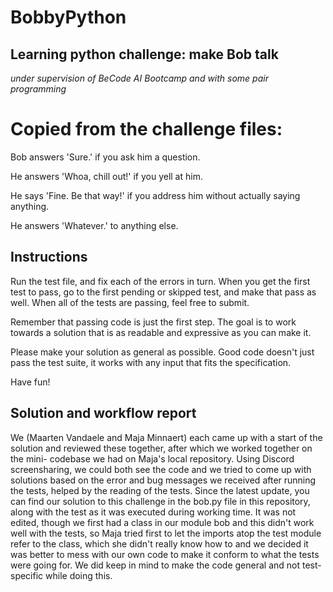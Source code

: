 # BobbyPython

## Learning python challenge: make Bob talk

*under supervision of BeCode AI Bootcamp and with some pair programming*

# Copied from the challenge files:

Bob answers 'Sure.' if you ask him a question.

He answers 'Whoa, chill out!' if you yell at him.

He says 'Fine. Be that way!' if you address him without actually saying
anything.

He answers 'Whatever.' to anything else.

## Instructions

Run the test file, and fix each of the errors in turn. When you get the
first test to pass, go to the first pending or skipped test, and make
that pass as well. When all of the tests are passing, feel free to
submit.

Remember that passing code is just the first step. The goal is to work
towards a solution that is as readable and expressive as you can make
it.

Please make your solution as general as possible. Good code doesn't just
pass the test suite, it works with any input that fits the
specification.

Have fun!

## Solution and workflow report

We (Maarten Vandaele and Maja Minnaert) each came up with a start of the solution
and reviewed these together, after which we worked together on the mini-
codebase we had on Maja's local repository. Using Discord screensharing, we could
both see the code and we tried to come up with solutions based on the error
and bug messages we received after running the tests, helped by the reading
of the tests. Since the latest update, you can find our solution to this
challenge in the bob.py file in this repository, along with the test as it was
executed during working time. It was not edited, though we first had a class
in our module bob and this didn't work well with the tests, so Maja tried first
to let the imports atop the test module refer to the class, which she didn't
really know how to and we decided it was better to mess with our own code to make
it conform to what the tests were going for. We did keep in mind to make the code
general and not test-specific while doing this.

